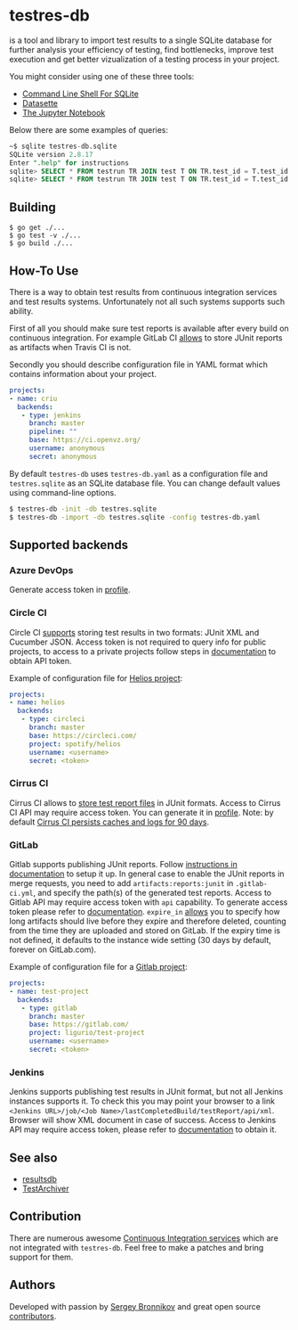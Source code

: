 # testres-db

is a tool and library to import test results to a single SQLite database
for further analysis your efficiency of testing, find bottlenecks,
improve test execution and get better vizualization of a testing
process in your project.

You might consider using one of these three tools:

- [Command Line Shell For SQLite](https://sqlite.org/cli.html)
- [Datasette](https://datasette.io/)
- [The Jupyter Notebook](https://jupyter.org/)

Below there are some examples of queries:

```sql
~$ sqlite testres-db.sqlite
SQLite version 2.8.17
Enter ".help" for instructions
sqlite> SELECT * FROM testrun TR JOIN test T ON TR.test_id = T.test_id JOIN status ST ON TR.status_id = ST.status_id WHERE ST.name = 'PASSED';
sqlite> SELECT * FROM testrun TR JOIN test T ON TR.test_id = T.test_id JOIN suite S ON T.suite_id = S.suite_id JOIN report R ON TR.report_id = R.report_id JOIN status ST ON TR.status_id = ST.status_id WHERE ST.name = 'PASSED';
```

## Building

```
$ go get ./...
$ go test -v ./...
$ go build ./...
```

## How-To Use

There is a way to obtain test results from continuous integration services and
test results systems. Unfortunately not all such systems supports such ability.

First of all you should make sure test reports is available after every build
on continuous integration. For example GitLab CI
[allows](https://docs.gitlab.com/ee/ci/junit_test_reports.html) to store JUnit
reports as artifacts when Travis CI is not.

Secondly you should describe configuration file in YAML format which contains
information about your project.

```yaml
projects:
- name: criu
  backends:
   - type: jenkins
     branch: master
     pipeline: ""
     base: https://ci.openvz.org/
     username: anonymous
     secret: anonymous
```

By default `testres-db` uses `testres-db.yaml` as a configuration file and
`testres.sqlite` as an SQLite database file. You can change default values
using command-line options.

```sh
$ testres-db -init -db testres.sqlite
$ testres-db -import -db testres.sqlite -config testres-db.yaml
```

## Supported backends

### Azure DevOps

Generate access token in
[profile](https://docs.microsoft.com/en-us/azure/devops/organizations/accounts/use-personal-access-tokens-to-authenticate?view=azure-devops&tabs=preview-page).

### Circle CI

Circle CI
[supports](https://circleci.com/docs/2.0/configuration-reference/#store_test_results)
storing test results in two formats: JUnit XML and Cucumber JSON. Access token
is not required to query info for public projects, to access to a private
projects follow steps in
[documentation](https://circleci.com/docs/api/#add-an-api-token) to obtain API
token.

Example of configuration file for [Helios project](https://github.com/spotify/helios):

```yaml
projects:
- name: helios
  backends:
   - type: circleci
     branch: master
     base: https://circleci.com/
     project: spotify/helios
     username: <username>
     secret: <token>
```
### Cirrus CI

Cirrus CI allows to [store test report
files](https://cirrus-ci.org/guide/writing-tasks/#artifacts-instruction) in
JUnit formats. Access to Cirrus CI API may require access token. You can
generate it in [profile](https://cirrus-ci.com/settings/profile/).
Note: by default [Cirrus CI persists caches and logs for 90 days](https://cirrus-ci.org/faq/).

### GitLab

Gitlab supports publishing JUnit reports. Follow [instructions in
documentation](https://docs.gitlab.com/ee/ci/junit_test_reports.html) to setup
it up. In general case to enable the JUnit reports in merge requests, you need
to add `artifacts:reports:junit` in `.gitlab-ci.yml`, and specify the path(s)
of the generated test reports. Access to Gitlab API may require access token
with `api` capability. To generate access token please refer to
[documentation](https://docs.gitlab.com/ee/user/profile/personal_access_tokens.html).
`expire_in`
[allows](https://docs.gitlab.com/ce/ci/yaml/README.html#artifactsexpire_in) you
to specify how long artifacts should live before they expire and therefore
deleted, counting from the time they are uploaded and stored on GitLab. If the
expiry time is not defined, it defaults to the instance wide setting (30 days
by default, forever on GitLab.com).

Example of configuration file for a [Gitlab project](https://gitlab.com/ligurio/test-project):

```yaml
projects:
- name: test-project
  backends:
   - type: gitlab
     branch: master
     base: https://gitlab.com/
     project: ligurio/test-project
     username: <username>
     secret: <token>
```

### Jenkins

Jenkins supports publishing test results in JUnit format, but not all Jenkins
instances supports it. To check this you may point your browser to a link
`<Jenkins URL>/job/<Job Name>/lastCompletedBuild/testReport/api/xml`. Browser
will show XML document in case of success. Access to Jenkins API may require
access token, please refer to
[documentation](https://jenkins.io/doc/book/using/using-credentials/) to obtain
it.

## See also

- [resultsdb](https://github.com/release-engineering/resultsdb)
- [TestArchiver](https://github.com/salabs/TestArchiver)

## Contribution

There are numerous awesome [Continuous Integration
services](https://github.com/ligurio/awesome-ci) which are not integrated with
`testres-db`. Feel free to make a patches and bring support for them.

## Authors

Developed with passion by [Sergey Bronnikov](https://bronevichok.ru/) and great
open source [contributors](https://github.com/ligurio/testres-db/contributors).
